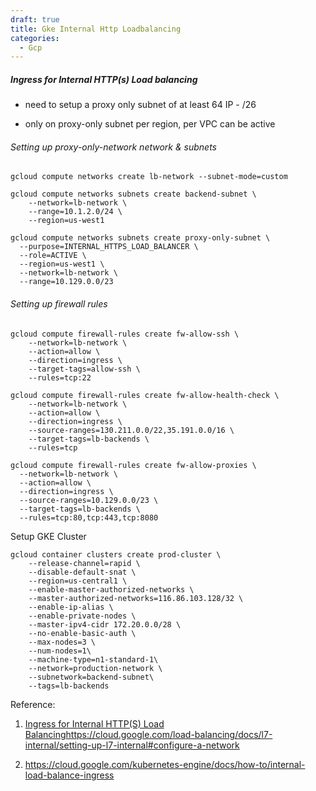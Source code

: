 ```yaml
---
draft: true
title: Gke Internal Http Loadbalancing
categories:
  - Gcp
---
```

##### Ingress for Internal HTTP(s) Load balancing

- need to setup a proxy only subnet of at least 64 IP - /26

- only on proxy-only subnet per region, per VPC can be active

###### Setting up proxy-only-network network & subnets

```
gcloud compute networks create lb-network --subnet-mode=custom

gcloud compute networks subnets create backend-subnet \
    --network=lb-network \
    --range=10.1.2.0/24 \
    --region=us-west1

gcloud compute networks subnets create proxy-only-subnet \
  --purpose=INTERNAL_HTTPS_LOAD_BALANCER \
  --role=ACTIVE \
  --region=us-west1 \
  --network=lb-network \
  --range=10.129.0.0/23
```

###### Setting up firewall rules

```
gcloud compute firewall-rules create fw-allow-ssh \
    --network=lb-network \
    --action=allow \
    --direction=ingress \
    --target-tags=allow-ssh \
    --rules=tcp:22

gcloud compute firewall-rules create fw-allow-health-check \
    --network=lb-network \
    --action=allow \
    --direction=ingress \
    --source-ranges=130.211.0.0/22,35.191.0.0/16 \
    --target-tags=lb-backends \
    --rules=tcp

gcloud compute firewall-rules create fw-allow-proxies \
  --network=lb-network \
  --action=allow \
  --direction=ingress \
  --source-ranges=10.129.0.0/23 \
  --target-tags=lb-backends \
  --rules=tcp:80,tcp:443,tcp:8080
```

Setup GKE Cluster

```
gcloud container clusters create prod-cluster \
    --release-channel=rapid \
    --disable-default-snat \
    --region=us-central1 \
    --enable-master-authorized-networks \
    --master-authorized-networks=116.86.103.128/32 \
    --enable-ip-alias \
    --enable-private-nodes \
    --master-ipv4-cidr 172.20.0.0/28 \
    --no-enable-basic-auth \
    --max-nodes=3 \
    --num-nodes=1\
    --machine-type=n1-standard-1\
    --network=production-network \
    --subnetwork=backend-subnet\
    --tags=lb-backends
```

Reference:

1. [Ingress for Internal HTTP(S) Load Balancing](https://cloud.google.com/kubernetes-engine/docs/concepts/ingress-ilb)https://cloud.google.com/load-balancing/docs/l7-internal/setting-up-l7-internal#configure-a-network

2. https://cloud.google.com/kubernetes-engine/docs/how-to/internal-load-balance-ingress
